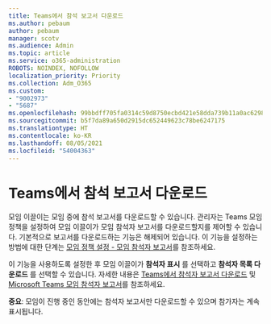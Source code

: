 ```yaml
---
title: Teams에서 참석 보고서 다운로드
ms.author: pebaum
author: pebaum
manager: scotv
ms.audience: Admin
ms.topic: article
ms.service: o365-administration
ROBOTS: NOINDEX, NOFOLLOW
localization_priority: Priority
ms.collection: Adm_O365
ms.custom:
- "9002973"
- "5687"
ms.openlocfilehash: 99bbdff705fa0314c59d8750ecbd421e58dda739b11a0ac6298e15aa03fd8e47
ms.sourcegitcommit: b5f7da89a650d2915dc652449623c78be6247175
ms.translationtype: HT
ms.contentlocale: ko-KR
ms.lasthandoff: 08/05/2021
ms.locfileid: "54004363"
---
```

# <a name="download-attendance-reports-in-teams"></a>Teams에서 참석 보고서 다운로드

모임 이끌이는 모임 중에 참석 보고서를 다운로드할 수 있습니다. 관리자는 Teams 모임 정책을 설정하여 모임 이끌이가 모임 참석자 보고서를 다운로드할지를 제어할 수 있습니다. 기본적으로 보고서를 다운로드하는 기능은 해제되어 있습니다. 이 기능을 설정하는 방법에 대한 단계는 [모임 정책 설정 - 모임 참석자 보고서](https://docs.microsoft.com/microsoftteams/meeting-policies-in-teams#meeting-policy-settings---meeting-attendance-report)를 참조하세요.

이 기능을 사용하도록 설정한 후 모임 이끌이가 **참석자 표시** 를 선택하고 **참석자 목록 다운로드** 를 선택할 수 있습니다. 자세한 내용은 [Teams에서 참석자 보고서 다운로드](https://support.office.com/article/download-attendance-reports-in-teams-ae7cf170-530c-47d3-84c1-3aedac74d310) 및 [Microsoft Teams 모임 참석자 보고서](https://docs.microsoft.com/microsoftteams/teams-analytics-and-reports/meeting-attendance-report)를 참조하세요.

**중요**: 모임이 진행 중인 동안에는 참석자 보고서만 다운로드할 수 있으며 참가자는 계속 표시됩니다.